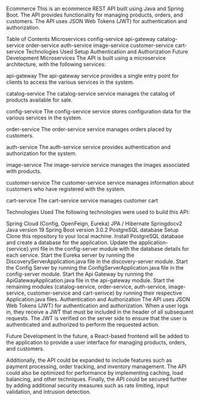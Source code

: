 Ecommerce
This is an ecommerce REST API built using Java and Spring Boot. The API provides functionality for managing products, orders, and customers. The API uses JSON Web Tokens (JWT) for authentication and authorization.

Table of Contents
Microservices
config-service
api-gateway
catalog-service
order-service
auth-service
image-service
customer-service
cart-service
Technologies Used
Setup
Authentication and Authorization
Future Development
Microservices
The API is built using a microservice architecture, with the following services:

api-gateway
The api-gateway service provides a single entry point for clients to access the various services in the system.

catalog-service
The catalog-service service manages the catalog of products available for sale.

config-service
The config-service service stores configuration data for the various services in the system.

order-service
The order-service service manages orders placed by customers.

auth-service
The auth-service service provides authentication and authorization for the system.

image-service
The image-service service manages the images associated with products.

customer-service
The customer-service service manages information about customers who have registered with the system.

cart-service
The cart-service service manages customer cart

Technologies Used
The following technologies were used to build this API:

Spring Cloud (Config, OpenFeign, Eureka)
JPA / Hibernate
Springdocv2
Java version 19
Spring Boot version 3.0.2
PostgreSQL database
Setup
Clone this repository to your local machine.
Install PostgreSQL database and create a database for the application.
Update the application-{service}.yml file in the config-server module with the database details for each service.
Start the Eureka server by running the DiscoveryServerApplication.java file in the discovery-server module.
Start the Config Server by running the ConfigServerApplication.java file in the config-server module.
Start the Api Gateway by running the ApiGatewayApplication.java file in the api-gateway module.
Start the remaining modules (catalog-service, order-service, auth-service, image-service, customer-service and cart-serivce) by running their respective Application.java files.
Authentication and Authorization
The API uses JSON Web Tokens (JWT) for authentication and authorization. When a user logs in, they receive a JWT that must be included in the header of all subsequent requests. The JWT is verified on the server side to ensure that the user is authenticated and authorized to perform the requested action.

Future Development
In the future, a React-based frontend will be added to the application to provide a user interface for managing products, orders, and customers.

Additionally, the API could be expanded to include features such as payment processing, order tracking, and inventory management. The API could also be optimized for performance by implementing caching, load balancing, and other techniques. Finally, the API could be secured further by adding additional security measures such as rate limiting, input validation, and intrusion detection.